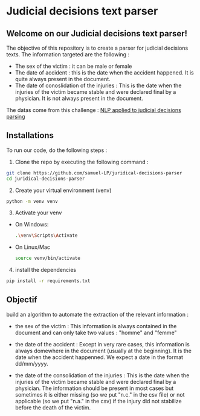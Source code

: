 # Judicial decisions text parser

## Welcome on our Judicial decisions text parser!

The objective of this repository is to create a parser for judicial decisions texts. 
The information targeted are the following :
- The sex of the victim : it can be male or female
- The date of accident : this is the date when the accident happened. It is quite always present in the document.
- The date of conoslidation of the injuries : This is the date when the injuries of the victim became stable and were declared final by a physician. It is not always present in the document.

The datas come from this challenge : [NLP applied to judicial decisions parsing](https://challengedata.ens.fr/participants/challenges/24/)

## Installations
To run our code, do the following steps : 

1. Clone the repo by executing the following command :

```bash
git clone https://github.com/samuel-LP/juridical-decisions-parser
cd juridical-decisions-parser
```

2. Create your virtual environment (venv) 

```bash
python -m venv venv
```

3. Activate your venv
- On Windows:

    ```bash
    .\venv\Scripts\Activate
    ```

- On Linux/Mac

    ```bash
    source venv/bin/activate
    ```

4. install the dependencies

```bash
pip install -r requirements.txt
```

## Objectif

build an algorithm to automate the extraction of the relevant information :

- the sex of the victim : This information is always contained in the document and can only take two values : "homme" and "femme"

- the date of the accident : Except in very rare cases, this information is always domewhere in the document (usually at the beginning). It is the date when the accident happenned. We expect a date in the format dd/mm/yyyy.

- the date of the consolidation of the injuries : This is the date when the injuries of the victim became stable and were declared final by a physician. The information should be present in most cases but sometimes it is either missing (so we put "n.c." in the csv file) or not applicable (so we put "n.a." in the csv) if the injury did not stabilize before the death of the victim.

